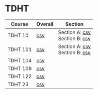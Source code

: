 # TDHT

| Course | Overall | Section |
| ------ | ------- | ------- |
| TDHT 10 | [csv](https://github.com/UCSD-Historical-Enrollment-Data/2024Spring/blob/main/overall/TDHT%2010.csv) | Section A: [csv](https://github.com/UCSD-Historical-Enrollment-Data/2024Spring/blob/main/section/TDHT%2010_A.csv)<br>Section B: [csv](https://github.com/UCSD-Historical-Enrollment-Data/2024Spring/blob/main/section/TDHT%2010_B.csv) |
| TDHT 101 | [csv](https://github.com/UCSD-Historical-Enrollment-Data/2024Spring/blob/main/overall/TDHT%20101.csv) | Section A: [csv](https://github.com/UCSD-Historical-Enrollment-Data/2024Spring/blob/main/section/TDHT%20101_A.csv)<br>Section B: [csv](https://github.com/UCSD-Historical-Enrollment-Data/2024Spring/blob/main/section/TDHT%20101_B.csv) |
| TDHT 104 | [csv](https://github.com/UCSD-Historical-Enrollment-Data/2024Spring/blob/main/overall/TDHT%20104.csv) |  |
| TDHT 109 | [csv](https://github.com/UCSD-Historical-Enrollment-Data/2024Spring/blob/main/overall/TDHT%20109.csv) |  |
| TDHT 122 | [csv](https://github.com/UCSD-Historical-Enrollment-Data/2024Spring/blob/main/overall/TDHT%20122.csv) |  |
| TDHT 23 | [csv](https://github.com/UCSD-Historical-Enrollment-Data/2024Spring/blob/main/overall/TDHT%2023.csv) |  |
